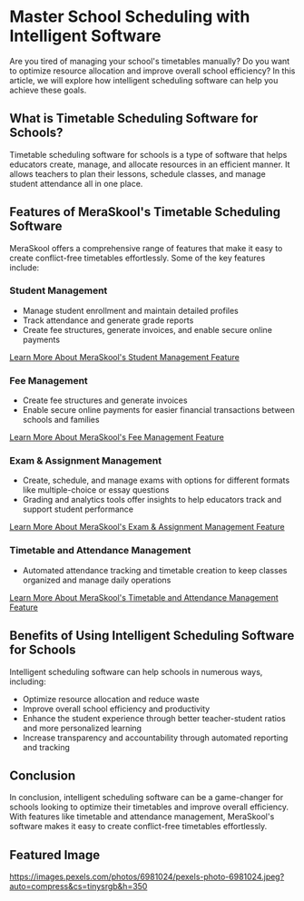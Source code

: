 # Master School Scheduling with Intelligent Software

Are you tired of managing your school's timetables manually? Do you want to optimize resource allocation and improve overall school efficiency? In this article, we will explore how intelligent scheduling software can help you achieve these goals.

## What is Timetable Scheduling Software for Schools?

Timetable scheduling software for schools is a type of software that helps educators create, manage, and allocate resources in an efficient manner. It allows teachers to plan their lessons, schedule classes, and manage student attendance all in one place.

## Features of MeraSkool's Timetable Scheduling Software

MeraSkool offers a comprehensive range of features that make it easy to create conflict-free timetables effortlessly. Some of the key features include:

### Student Management

*   Manage student enrollment and maintain detailed profiles
*   Track attendance and generate grade reports
*   Create fee structures, generate invoices, and enable secure online payments

[Learn More About MeraSkool's Student Management Feature](https://www.meraskool.com/feature/student)

### Fee Management

*   Create fee structures and generate invoices
*   Enable secure online payments for easier financial transactions between schools and families

[Learn More About MeraSkool's Fee Management Feature](https://www.meraskool.com/feature/fee)

### Exam & Assignment Management

*   Create, schedule, and manage exams with options for different formats like multiple-choice or essay questions
*   Grading and analytics tools offer insights to help educators track and support student performance

[Learn More About MeraSkool's Exam & Assignment Management Feature](https://www.meraskool.com/feature/exam)

### Timetable and Attendance Management

*   Automated attendance tracking and timetable creation to keep classes organized and manage daily operations

[Learn More About MeraSkool's Timetable and Attendance Management Feature](https://www.meraskool.com/feature/timetable)

## Benefits of Using Intelligent Scheduling Software for Schools

Intelligent scheduling software can help schools in numerous ways, including:

*   Optimize resource allocation and reduce waste
*   Improve overall school efficiency and productivity
*   Enhance the student experience through better teacher-student ratios and more personalized learning
*   Increase transparency and accountability through automated reporting and tracking

## Conclusion

In conclusion, intelligent scheduling software can be a game-changer for schools looking to optimize their timetables and improve overall efficiency. With features like timetable and attendance management, MeraSkool's software makes it easy to create conflict-free timetables effortlessly.

## Featured Image

https://images.pexels.com/photos/6981024/pexels-photo-6981024.jpeg?auto=compress&cs=tinysrgb&h=350


